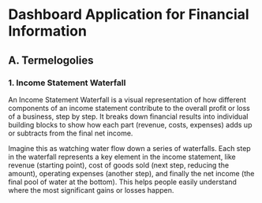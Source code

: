 # Dashboard Application for Financial Information

## A. Termelogolies

### 1. Income Statement Waterfall
An Income Statement Waterfall is a visual representation of how different components of an income statement contribute to the overall profit or loss of a business, step by step. It breaks down financial results into individual building blocks to show how each part (revenue, costs, expenses) adds up or subtracts from the final net income.

Imagine this as watching water flow down a series of waterfalls. Each step in the waterfall represents a key element in the income statement, like revenue (starting point), cost of goods sold (next step, reducing the amount), operating expenses (another step), and finally the net income (the final pool of water at the bottom). This helps people easily understand where the most significant gains or losses happen.

